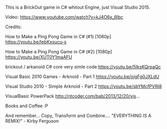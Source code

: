 This is a BrickOut game in C# whitout Engine, just Visual Studio 2015.

Video:
https://www.youtube.com/watch?v=kJ4O6x_6lbc

Credits:

How to Make a Ping Pong Game in C# (#1) [1080p]
https://youtu.be/IebKxsucu-s

How to Make a Ping Pong Game in C# (#2) [1080p]
https://youtu.be/XUT0Y1maAFU

brickout / arkanoid C# core very simle code
https://youtu.be/5IksKQrpaQc

Visual Basic 2010 Games - Arknoid - Part 1
https://youtu.be/oigFg0JXLdU

Visual Studio 2010 - Simple Arknoid - Part 2
https://youtu.be/sbYMcfPVRI8

VisualBasic PowerPack
http://ntcoder.com/bab/2013/12/20/vis...

Books and Coffee :P

And remember...
Copy, Transform and Combine....
"EVERYTHING IS A REMIX!" - Kirby Ferguson
